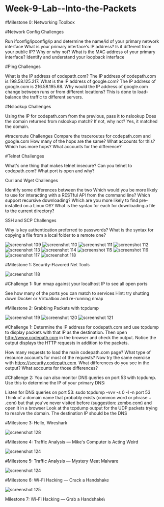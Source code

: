 # Week-9-Lab--Into-the-Packets

#Milestone 0: Networking Toolbox

#Network Config Challenges

Run ifconfig/ipconfig/ip and determine the name/id of your primary network interface
What is your primary interface's IP address? Is it different from your public IP? Why or why not?
What is the MAC address of your primary interface?
Identify and understand your loopback interface



#Ping Challenges

What is the IP address of codepath.com? The IP address of codepath.com is 198.58.125.217.
What is the IP address of google.com? The IP address of google.com is 216.58.195.68.
Why would the IP address of google.com change between runs or from different locations? This is done to load-balance the traffic to different servers.

#Nslookup Challenges

Using the IP for codepath.com from the previous, pass it to nslookup
Does the domain returned from nslookup match? If not, why not? Yes, it matched the domain.

#traceroute Challenges
Compare the traceroutes for codepath.com and google.com
How many of the hops are the same?
What accounts for this?
Which has more hops? 
What accounts for the difference?

#Telnet Challenges

What's one thing that makes telnet insecure?
Can you telnet to codepath.com? What port is open and why?

Curl and Wget Challenges

Identify some differences between the two
Which would you be more likely to use for interacting with a RESTful API from the command line?
Which support recursive downloading?
Which are you more likely to find pre-installed on a Linux OS?
What is the syntax for each for downloading a file to the current directory?

SSH and SCP Challenges

Why is key authentication preferred to passwords?
What is the syntax for copying a file from a local folder to a remote one?

![screenshot 109](https://user-images.githubusercontent.com/23458001/41393663-af9e1286-6f5b-11e8-9e4e-e1073858d843.png)
![screenshot 110](https://user-images.githubusercontent.com/23458001/41393664-afb39890-6f5b-11e8-881f-93f068206116.png)
![screenshot 111](https://user-images.githubusercontent.com/23458001/41393665-afc963dc-6f5b-11e8-97a9-748febc4d82e.png)
![screenshot 112](https://user-images.githubusercontent.com/23458001/41393666-afe09bce-6f5b-11e8-86d9-c9d0f57aac41.png)
![screenshot 113](https://user-images.githubusercontent.com/23458001/41393667-b00c2596-6f5b-11e8-8785-dfe833289359.png)
![screenshot 114](https://user-images.githubusercontent.com/23458001/41393668-b0224a92-6f5b-11e8-99e5-103730fa9fa2.png)
![screenshot 115](https://user-images.githubusercontent.com/23458001/41393669-b04bebae-6f5b-11e8-8027-d7371c0c3272.png)
![screenshot 116](https://user-images.githubusercontent.com/23458001/41393671-b06dbef0-6f5b-11e8-8812-d2b6e081aecc.png)
![screenshot 117](https://user-images.githubusercontent.com/23458001/41393672-b0903f02-6f5b-11e8-8771-908e1896ba9f.png)
![screenshot 118](https://user-images.githubusercontent.com/23458001/41393673-b0a6964e-6f5b-11e8-8004-0a53c9ffda51.png)

#Milestone 1: Security-Flavored Net Tools

![screenshot 118](https://user-images.githubusercontent.com/23458001/41393673-b0a6964e-6f5b-11e8-8004-0a53c9ffda51.png)

#Challenge 1: Run nmap against your localhost IP to see all open ports

See how many of the ports you can match to services
Hint: try shutting down Docker or Virtualbox and re-running nmap

#Milestone 2: Grabbing Packets with tcpdump

![screenshot 119](https://user-images.githubusercontent.com/23458001/41393833-6d3d578e-6f5c-11e8-90a1-7bb55b5a2bdc.png)
![screenshot 120](https://user-images.githubusercontent.com/23458001/41393834-6d52871c-6f5c-11e8-8879-79d2229d0a65.png)
![screenshot 121](https://user-images.githubusercontent.com/23458001/41393835-6d68bf46-6f5c-11e8-8fd9-73281499269a.png)

#Challenge 1: Determine the IP address for codepath.com and use tcpdump to display packets with that IP as the destination. Then open http://www.codepath.com in the browser and check the output. Notice the output displays the HTTP requests in addition to the packets.

How many requests to load the main codepath.com page?
What type of resource accounts for most of the requests?
Now try the same exercise with https://security.codepath.com. What differences do you see in the output? What accounts for those differences?

#Challenge 2: You can also monitor DNS queries on port 53 with tcpdump. Use this to determine the IP of your primary DNS:

Listen for DNS queries on port 53: sudo tcpdump -vvv -s 0 -l -n port 53
Think of a domain name that probably exists (common word or phrase + .com) but that you've never visited before (suggestion: zombo.com) and open it in a browser
Look at the tcpdump output for the UDP packets trying to resolve the domain. The destination IP should be the DNS

#Milestone 3: Hello, Wireshark

![screenshot 128](https://user-images.githubusercontent.com/23458001/41394459-d94810d4-6f5e-11e8-94b5-37eec8f2e5cb.png)

#Milestone 4: Traffic Analysis — Mike's Computer is Acting Weird

![screenshot 124](https://user-images.githubusercontent.com/23458001/41394193-ed852948-6f5d-11e8-8704-ddffaa3569d3.png)

#Milestone 5: Traffic Analysis — Mystery Meat Malware

![screenshot 124](https://user-images.githubusercontent.com/23458001/41394193-ed852948-6f5d-11e8-8704-ddffaa3569d3.png)

#Milestone 6: Wi-Fi Hacking — Crack a Handshake

![screenshot 125](https://user-images.githubusercontent.com/23458001/41394068-65f09468-6f5d-11e8-8b5d-9abd33408dfe.png)

Milestone 7: Wi-Fi Hacking — Grab a Handshake\


